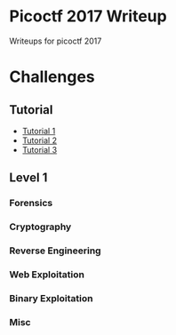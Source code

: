 # Picoctf 2017 Writeup
Writeups for picoctf 2017

# Challenges

## Tutorial
- [Tutorial 1](Tutorial%201)
- [Tutorial 2](Tutorial%202)
- [Tutorial 3](Tutorial%203)

## Level 1

### Forensics

### Cryptography

### Reverse Engineering

### Web Exploitation

### Binary Exploitation

### Misc